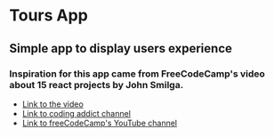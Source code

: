 # Tours App

## Simple app to display users experience

### Inspiration for this app came from FreeCodeCamp's video about 15 react projects by John Smilga.

- [Link to the video](https://www.youtube.com/watch?v=a_7Z7C_JCyo)
- [Link to coding addict channel](https://www.youtube.com/codingaddict)
- [Link to freeCodeCamp's YouTube channel](https://www.youtube.com/channel/UC8butISFwT-Wl7EV0hUK0BQ)